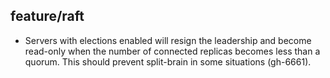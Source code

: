 ## feature/raft

* Servers with elections enabled will resign the leadership and become
  read-only when the number of connected replicas becomes less than a quorum.
  This should prevent split-brain in some situations (gh-6661).
